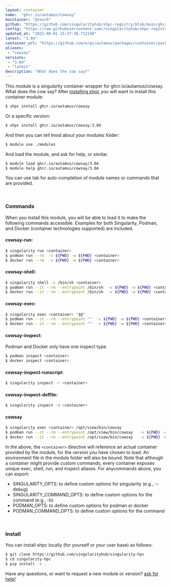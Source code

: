 ```yaml
---
layout: container
name:  "ghcr.io/autamus/cowsay"
maintainer: "@vsoch"
github: "https://github.com/singularityhub/shpc-registry/blob/main/ghcr.io/autamus/cowsay/container.yaml"
config: "https://raw.githubusercontent.com//singularityhub/shpc-registry/main/ghcr.io/autamus/cowsay/container.yaml"
updated_at: "2022-08-01 15:37:36.712240"
latest: "3.04"
container_url: "https://github.com/orgs/autamus/packages/container/package/cowsay"
aliases:
 - "cowsay"
versions:
 - "3.04"
 - "latest"
description: "What does the cow say?"
---
```


This module is a singularity container wrapper for ghcr.io/autamus/cowsay.
What does the cow say?
After [installing shpc](#install) you will want to install this container module:


```bash
$ shpc install ghcr.io/autamus/cowsay
```

Or a specific version:

```bash
$ shpc install ghcr.io/autamus/cowsay:3.04
```

And then you can tell lmod about your modules folder:

```bash
$ module use ./modules
```

And load the module, and ask for help, or similar.

```bash
$ module load ghcr.io/autamus/cowsay/3.04
$ module help ghcr.io/autamus/cowsay/3.04
```

You can use tab for auto-completion of module names or commands that are provided.

<br>

### Commands

When you install this module, you will be able to load it to make the following commands accessible.
Examples for both Singularity, Podman, and Docker (container technologies supported) are included.

#### cowsay-run:

```bash
$ singularity run <container>
$ podman run --rm  -v ${PWD} -w ${PWD} <container>
$ docker run --rm  -v ${PWD} -w ${PWD} <container>
```

#### cowsay-shell:

```bash
$ singularity shell -s /bin/sh <container>
$ podman run --it --rm --entrypoint /bin/sh  -v ${PWD} -w ${PWD} <container>
$ docker run --it --rm --entrypoint /bin/sh  -v ${PWD} -w ${PWD} <container>
```

#### cowsay-exec:

```bash
$ singularity exec <container> "$@"
$ podman run --it --rm --entrypoint ""  -v ${PWD} -w ${PWD} <container> "$@"
$ docker run --it --rm --entrypoint ""  -v ${PWD} -w ${PWD} <container> "$@"
```

#### cowsay-inspect:

Podman and Docker only have one inspect type.

```bash
$ podman inspect <container>
$ docker inspect <container>
```

#### cowsay-inspect-runscript:

```bash
$ singularity inspect -r <container>
```

#### cowsay-inspect-deffile:

```bash
$ singularity inspect -d <container>
```


#### cowsay
       
```bash
$ singularity exec <container> /opt/view/bin/cowsay
$ podman run --it --rm --entrypoint /opt/view/bin/cowsay   -v ${PWD} -w ${PWD} <container> -c " $@"
$ docker run --it --rm --entrypoint /opt/view/bin/cowsay   -v ${PWD} -w ${PWD} <container> -c " $@"
```



In the above, the `<container>` directive will reference an actual container provided
by the module, for the version you have chosen to load. An environment file in the
module folder will also be bound. Note that although a container
might provide custom commands, every container exposes unique exec, shell, run, and
inspect aliases. For anycommands above, you can export:

 - SINGULARITY_OPTS: to define custom options for singularity (e.g., --debug)
 - SINGULARITY_COMMAND_OPTS: to define custom options for the command (e.g., -b)
 - PODMAN_OPTS: to define custom options for podman or docker
 - PODMAN_COMMAND_OPTS: to define custom options for the command

<br>
  
### Install

You can install shpc locally (for yourself or your user base) as follows:

```bash
$ git clone https://github.com/singularityhub/singularity-hpc
$ cd singularity-hpc
$ pip install -e .
```

Have any questions, or want to request a new module or version? [ask for help!](https://github.com/singularityhub/singularity-hpc/issues)